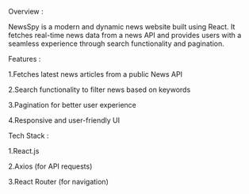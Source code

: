 Overview :

NewsSpy is a modern and dynamic news website built using React. It fetches real-time news data from a news API and provides users with a seamless experience through search functionality and pagination.

Features :

1.Fetches latest news articles from a public News API

2.Search functionality to filter news based on keywords

3.Pagination for better user experience

4.Responsive and user-friendly UI

Tech Stack :

1.React.js

2.Axios (for API requests)

3.React Router (for navigation)
